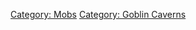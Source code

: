 [Category: Mobs](Category:_Mobs "wikilink") [Category: Goblin
Caverns](Category:_Goblin_Caverns "wikilink")
